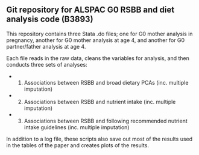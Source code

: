 ## Git repository for ALSPAC G0 RSBB and diet analysis code (B3893)

This repository contains three Stata .do files; one for G0 mother analysis
in pregnancy, another for G0 mother analysis at age 4, and another for
G0 partner/father analysis at age 4.

Each file reads in the raw data, cleans the variables for analysis, and then
conducts three sets of analyses:
 - 1) Associations between RSBB and broad dietary PCAs (inc. multiple imputation)
 - 2) Associations between RSBB and nutrient intake (inc. multiple imputation)
 - 3) Associations between RSBB and following recommended nutrient intake
guidelines (inc. multiple imputation)

In addition to a log file, these scripts also save out most of the results used in the
tables of the paper and creates plots of the results.
